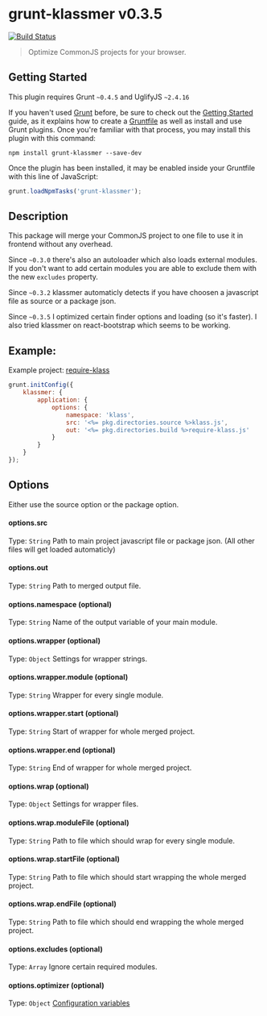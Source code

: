# grunt-klassmer v0.3.5
[![Build Status](https://travis-ci.org/ayecue/grunt-klassmer.png?branch=master)](https://travis-ci.org/ayecue/grunt-klassmer)

> Optimize CommonJS projects for your browser.


## Getting Started
This plugin requires Grunt `~0.4.5` and UglifyJS `~2.4.16`

If you haven't used [Grunt](http://gruntjs.com/) before, be sure to check out the [Getting Started](http://gruntjs.com/getting-started) guide, as it explains how to create a [Gruntfile](http://gruntjs.com/sample-gruntfile) as well as install and use Grunt plugins. Once you're familiar with that process, you may install this plugin with this command:

```shell
npm install grunt-klassmer --save-dev
```

Once the plugin has been installed, it may be enabled inside your Gruntfile with this line of JavaScript:

```js
grunt.loadNpmTasks('grunt-klassmer');
```


## Description

This package will merge your CommonJS project to one file to use it in frontend without any overhead.

Since `~0.3.0` there's also an autoloader which also loads external modules. If you don't want to add certain modules you are able to exclude them with the new `excludes` property.

Since `~0.3.2` klassmer automaticly detects if you have choosen a javascript file as source or a package json.

Since `~0.3.5` I optimized certain finder options and loading (so it's faster). I also tried klassmer on react-bootstrap which seems to be working.


## Example:

Example project: [require-klass](https://github.com/ayecue/require-klass)

```js
grunt.initConfig({
    klassmer: {
        application: {
            options: {
                namespace: 'klass',
                src: '<%= pkg.directories.source %>klass.js',
                out: '<%= pkg.directories.build %>require-klass.js'
            }
        }
    }
});
```


## Options

Either use the source option or the package option.

#### options.src
Type: `String`
Path to main project javascript file or package json. (All other files will get loaded automaticly)

#### options.out
Type: `String`
Path to merged output file.

#### options.namespace (optional)
Type: `String`
Name of the output variable of your main module.

#### options.wrapper (optional)
Type: `Object`
Settings for wrapper strings.

#### options.wrapper.module (optional)
Type: `String`
Wrapper for every single module.

#### options.wrapper.start (optional)
Type: `String`
Start of wrapper for whole merged project.

#### options.wrapper.end (optional)
Type: `String`
End of wrapper for whole merged project.

#### options.wrap (optional)
Type: `Object`
Settings for wrapper files.

#### options.wrap.moduleFile (optional)
Type: `String`
Path to file which should wrap for every single module.

#### options.wrap.startFile (optional)
Type: `String`
Path to file which should start wrapping the whole merged project.

#### options.wrap.endFile (optional)
Type: `String`
Path to file which should end wrapping the whole merged project.

#### options.excludes (optional)
Type: `Array`
Ignore certain required modules.

#### options.optimizer (optional)
Type: `Object`
[Configuration variables](http://lisperator.net/uglifyjs/codegen)